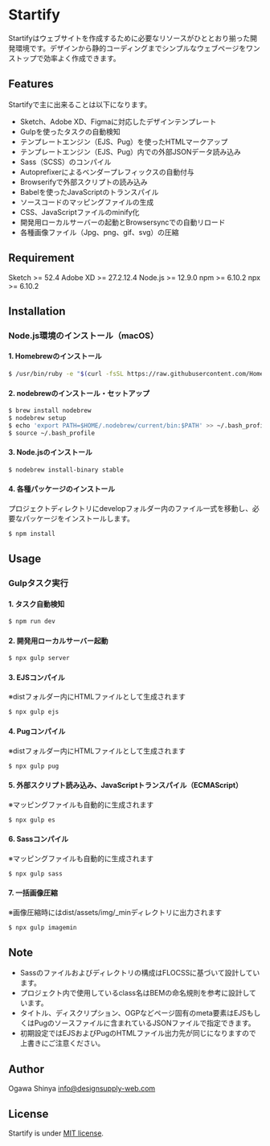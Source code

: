 # Startify

Startifyはウェブサイトを作成するために必要なリソースがひととおり揃った開発環境です。デザインから静的コーディングまでシンプルなウェブページをワンストップで効率よく作成できます。

## Features

Startifyで主に出来ることは以下になります。

* Sketch、Adobe XD、Figmaに対応したデザインテンプレート
* Gulpを使ったタスクの自動検知
* テンプレートエンジン（EJS、Pug）を使ったHTMLマークアップ
* テンプレートエンジン（EJS、Pug）内での外部JSONデータ読み込み
* Sass（SCSS）のコンパイル
* Autoprefixerによるベンダープレフィックスの自動付与
* Browserifyで外部スクリプトの読み込み
* Babelを使ったJavaScriptのトランスパイル
* ソースコードのマッピングファイルの生成
* CSS、JavaScriptファイルのminify化
* 開発用ローカルサーバーの起動とBrowsersyncでの自動リロード
* 各種画像ファイル（Jpg、png、gif、svg）の圧縮

## Requirement

Sketch >= 52.4
Adobe XD >= 27.2.12.4
Node.js >= 12.9.0
npm >= 6.10.2
npx >= 6.10.2

## Installation

### Node.js環境のインストール（macOS）

#### 1. Homebrewのインストール
```bash
$ /usr/bin/ruby -e "$(curl -fsSL https://raw.githubusercontent.com/Homebrew/install/master/install)"
```
#### 2. nodebrewのインストール・セットアップ
```bash
$ brew install nodebrew
$ nodebrew setup
$ echo 'export PATH=$HOME/.nodebrew/current/bin:$PATH' >> ~/.bash_profile
$ source ~/.bash_profile
```
#### 3. Node.jsのインストール
```bash
$ nodebrew install-binary stable
```
#### 4. 各種パッケージのインストール
プロジェクトディレクトリにdevelopフォルダー内のファイル一式を移動し、必要なパッケージをインストールします。
```bash
$ npm install
```

## Usage

### Gulpタスク実行

#### 1. タスク自動検知
```bash
$ npm run dev
```
#### 2. 開発用ローカルサーバー起動
```bash
$ npx gulp server
```
#### 3. EJSコンパイル
※distフォルダー内にHTMLファイルとして生成されます
```bash
$ npx gulp ejs
```
#### 4. Pugコンパイル
※distフォルダー内にHTMLファイルとして生成されます
```bash
$ npx gulp pug
```
#### 5. 外部スクリプト読み込み、JavaScriptトランスパイル（ECMAScript）
※マッピングファイルも自動的に生成されます
```bash
$ npx gulp es
```
#### 6. Sassコンパイル
※マッピングファイルも自動的に生成されます
```bash
$ npx gulp sass
```
#### 7. 一括画像圧縮
※画像圧縮時にはdist/assets/img/_minディレクトリに出力されます
```bash
$ npx gulp imagemin
```

## Note

* Sassのファイルおよびディレクトリの構成はFLOCSSに基づいて設計しています。
* プロジェクト内で使用しているclass名はBEMの命名規則を参考に設計しています。
* タイトル、ディスクリプション、OGPなどページ固有のmeta要素はEJSもしくはPugのソースファイルに含まれているJSONファイルで指定できます。
* 初期設定ではEJSおよびPugのHTMLファイル出力先が同じになりますので上書きにご注意ください。

## Author

Ogawa Shinya
info@designsupply-web.com

## License

Startify is under [MIT license](https://en.wikipedia.org/wiki/MIT_License). 